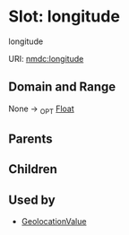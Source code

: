 
# Slot: longitude


longitude

URI: [nmdc:longitude](https://microbiomedata/meta/longitude)

## Domain and Range

None ->  <sub>OPT</sub> [Float](Float.md)

## Parents


## Children


## Used by

 * [GeolocationValue](GeolocationValue.md)
